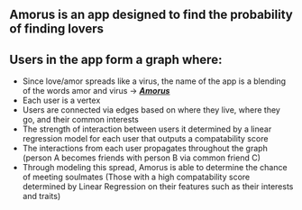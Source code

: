 ## Amorus is an app designed to find the probability of finding lovers

## Users in the app form a graph where: 
  <ul>
  <li> Since love/amor spreads like a virus, the name of the app is a blending of the words amor and virus -> <a href= "http://elijahhuang.com" target = "_blank"> <strong><em>Amorus</em></strong> </a> </li>
  <li> Each user is a vertex </li>
  <li> Users are connected via edges based on where they live, where they go, and their common interests </li>
  <li> The strength of interaction between users it determined by a linear regression model for each user that outputs a compatability score </li>
  <li>The interactions from each user propagates throughout the graph (person A becomes friends with person B via common friend C) </li>
  <li> Through modeling this spread, Amorus is able to determine the chance of meeting soulmates (Those with a high compatability score determined by Linear Regression on their features such as their interests and traits) </li>
  </ul>
  
